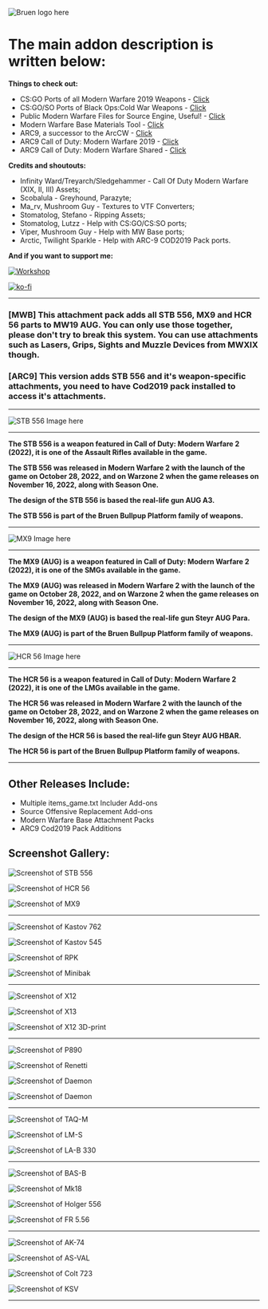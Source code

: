 ![Bruen logo here](assets/images/bruen_logo_trans.png)

# The main addon description is written below:

**Things to check out:**

+ CS:GO Ports of all Modern Warfare 2019 Weapons - [Click](https://github.com/crazyslavmodder/CSGO-MW2019-Weapons-RELEASE)
+ CS:GO/SO Ports of Black Ops:Cold War Weapons - [Click](https://github.com/ZaihnDT/MIGI-BOCW-Weapons)
+ Public Modern Warfare Files for Source Engine, Useful! - [Click](https://github.com/One-Trick-Viper/Source-Files-MW-Public)
+ Modern Warfare Base Materials Tool - [Click](https://github.com/mushroom-guy/mwb-materials)
+ ARC9, a successor to the ArcCW - [Click](https://github.com/HaodongMo/ARC-9)
+ ARC9 Call of Duty: Modern Warfare 2019 - [Click](https://github.com/curlySparkle/ARC9-COD2019)
+ ARC9 Call of Duty: Modern Warfare Shared - [Click](https://github.com/CurlySparkle/ARC9_Cod2019_Shared)

**Credits and shoutouts:**

+ Infinity Ward/Treyarch/Sledgehammer - Call Of Duty Modern Warfare (XIX, II, III) Assets;
+ Scobalula - Greyhound, Parazyte;
+ Ma_rv, Mushroom Guy - Textures to VTF Converters;
+ Stomatolog, Stefano - Ripping Assets;
+ Stomatolog, Lutzz - Help with CS:GO/CS:SO ports;
+ Viper, Mushroom Guy - Help with MW Base ports;
+ Arctic, Twilight Sparkle - Help with ARC-9 COD2019 Pack ports.

**And if you want to support me:**

[![Workshop](https://community.cloudflare.steamstatic.com/public/images/sharedfiles/banner_browse_workshop.jpg)](https://steamcommunity.com/id/zaihndt/myworkshopfiles)

[![ko-fi](https://ko-fi.com/img/githubbutton_sm.svg)](https://ko-fi.com/C0C4506HF)

---

### [MWB] This attachment pack adds all STB 556, MX9 and HCR 56 parts to MW19 AUG. You can only use those together, please don't try to break this system. You can use attachments such as Lasers, Grips, Sights and Muzzle Devices from MWXIX though.

### [ARC9] This version adds STB 556 and it's weapon-specific attachments, you need to have Cod2019 pack installed to access it's attachments.

---

![STB 556 Image here](assets/images/augolf.jpg)

---

**The STB 556 is a weapon featured in Call of Duty: Modern Warfare 2 (2022), it is one of the Assault Rifles available in the game.**

**The STB 556 was released in Modern Warfare 2 with the launch of the game on October 28, 2022, and on Warzone 2 when the game releases on November 16, 2022, along with Season One.**

**The design of the STB 556 is based the real-life gun AUG A3.**

**The STB 556 is part of the Bruen Bullpup Platform family of weapons.**

---

![MX9 Image here](assets/images/apapa.jpg)

---

**The MX9 (AUG) is a weapon featured in Call of Duty: Modern Warfare 2 (2022), it is one of the SMGs available in the game.**

**The MX9 (AUG) was released in Modern Warfare 2 with the launch of the game on October 28, 2022, and on Warzone 2 when the game releases on November 16, 2022, along with Season One.**

**The design of the MX9 (AUG) is based the real-life gun Steyr AUG Para.**

**The MX9 (AUG) is part of the Bruen Bullpup Platform family of weapons.**

---

![HCR 56 Image here](assets/images/ahotel.jpg)

---

**The HCR 56 is a weapon featured in Call of Duty: Modern Warfare 2 (2022), it is one of the LMGs available in the game.**

**The HCR 56 was released in Modern Warfare 2 with the launch of the game on October 28, 2022, and on Warzone 2 when the game releases on November 16, 2022, along with Season One.**

**The design of the HCR 56 is based the real-life gun Steyr AUG HBAR.**

**The HCR 56 is part of the Bruen Bullpup Platform family of weapons.**

---

## Other Releases Include:

+ Multiple items_game.txt Includer Add-ons
+ Source Offensive Replacement Add-ons
+ Modern Warfare Base Attachment Packs
+ ARC9 Cod2019 Pack Additions



## Screenshot Gallery:

![Screenshot of STB 556](assets/gallery/augolf.jpg)

![Screenshot of HCR 56](assets/gallery/ahotel.jpg)

![Screenshot of MX9](assets/gallery/apapa.jpg)

---

![Screenshot of Kastov 762](assets/gallery/akilo.jpg)

![Screenshot of Kastov 545](assets/gallery/akilo105.jpg)

![Screenshot of RPK](assets/gallery/rkilo_cust.jpg)

![Screenshot of Minibak](assets/gallery/beta.jpg)

---

![Screenshot of X12](assets/gallery/golf17.jpg)

![Screenshot of X13](assets/gallery/golf18.jpg)

![Screenshot of X12 3D-print](assets/gallery/golf21_plastic.jpg)

---

![Screenshot of P890](assets/gallery/papa220.jpg)

![Screenshot of Renetti](assets/gallery/mike93.jpg)

![Screenshot of Daemon](assets/gallery/mike2011.jpg)

![Screenshot of Daemon](assets/gallery/decho.jpg)

---

![Screenshot of TAQ-M](assets/gallery/scromeo.jpg)

![Screenshot of LM-S](assets/gallery/pgolf1.jpg)

![Screenshot of LA-B 330](assets/gallery/la700.jpg)

---

![Screenshot of BAS-B](assets/gallery/xmike5.jpg)

![Screenshot of Mk18](assets/gallery/mike18.jpg)

![Screenshot of Holger 556](assets/gallery/golf36.jpg)

![Screenshot of FR 5.56](assets/gallery/falpha.jpg)

---



![Screenshot of AK-74](assets/gallery/aking74.jpg)

![Screenshot of AS-VAL](assets/gallery/asvalor.jpg)

![Screenshot of Colt 723](assets/gallery/coslo723.jpg)

![Screenshot of KSV](assets/gallery/sroger3.jpg)

---
